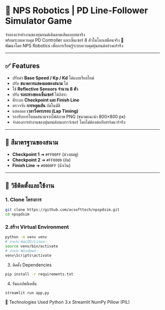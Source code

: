 # 🧠 NPS Robotics | PD Line-Follower Simulator Game

จำลองการทำงานของหุ่นยนต์เดินตามเส้นแบบสมจริง  
พร้อมระบบควบคุม PD Controller และเซ็นเซอร์ 8 ตัวในโลกเสมือนจริง 🎯  
พัฒนาโดย NPS Robotics เพื่อการเรียนรู้ระบบควบคุมหุ่นยนต์อย่างแท้จริง

---

## ✅ Features

- ปรับค่า **Base Speed / Kp / Kd** ได้แบบเรียลไทม์
- ปรับ **ขนาดการแสดงผลของสนาม** ได้
- ใช้ **Reflective Sensors จำนวน 8 ตัว**
- ปรับ **ระยะห่างของเซ็นเซอร์** ได้อิสระ
- มีระบบ **Checkpoint และ Finish Line**
- ตรวจจับ **การหลุดเส้น** อัตโนมัติ
- แสดงผล **เวลาวิ่งครบรอบ (Lap Timing)**
- รองรับการโหลดสนามจากไฟล์ภาพ PNG (ขนาดแนะนำ 800×800 px)
- จำลองการทำงานของหุ่นยนต์บนเบราว์เซอร์ โดยไม่ต้องต่อกับฮาร์ดแวร์จริง

---

## 🎯 สีมาตรฐานของสนาม

- **Checkpoint 1** ➜ `#FF00FF` (ม่วงชมพู)
- **Checkpoint 2** ➜ `#FF8000` (ส้ม)
- **Finish Line** ➜ `#0000FF` (น้ำเงิน)

---

## 🚀 วิธีติดตั้งและใช้งาน

### 1. Clone โครงการ
```bash
git clone https://github.com/acsofttech/npspdsim.git
cd npspdsim
```

### 2.สร้าง Virtual Environment
```bash
python -m venv venv
# สำหรับ macOS/Linux:
source venv/bin/activate
# สำหรับ Windows:
venv\Scripts\activate
```

3. ติดตั้ง Dependencies
```bash
pip install -r requirements.txt
```

4. รันแอปพลิเคชัน
```bash
streamlit run app.py
```

🧪 Technologies Used
Python 3.x
Streamlit
NumPy
Pillow (PIL)
